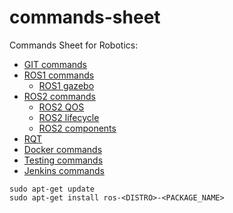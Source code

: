 # commands-sheet
Commands Sheet for Robotics:

- [GIT commands](git-commands.md)
- [ROS1 commands](ros1-commands.md)
  - [ROS1 gazebo](ros1-gazebo.md)
- [ROS2 commands](ros2-commands.md)
  - [ROS2 QOS](ros2-qos.md)
  - [ROS2 lifecycle](ros2-lifecycle.md)
  - [ROS2 components](ros2-components.md)
- [RQT](rqt-commands.md)
- [Docker commands](docker-commands.md)
- [Testing commands](testing-commands.md)
- [Jenkins commands](jenkins-commands.md)

```
sudo apt-get update
sudo apt-get install ros-<DISTRO>-<PACKAGE_NAME>
```